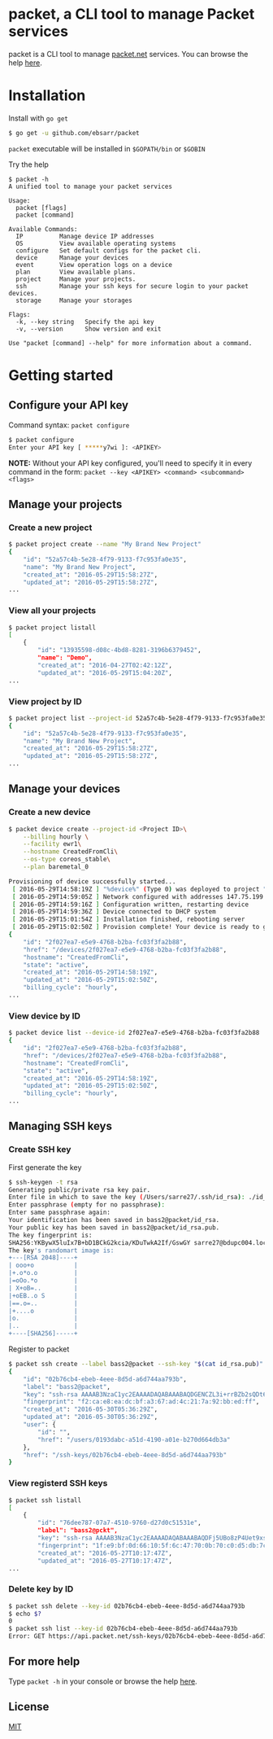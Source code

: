 # packet, a CLI tool to manage Packet services

packet is a CLI tool to manage [packet.net](https://www.packet.net) services. You can browse the help [here](doc/packet.md).

# Installation

Install with `go get`
```sh
$ go get -u github.com/ebsarr/packet
```
`packet` executable will be installed in `$GOPATH/bin` or `$GOBIN`

Try the help
```
$ packet -h
A unified tool to manage your packet services

Usage:
  packet [flags]
  packet [command]

Available Commands:
  IP          Manage device IP addresses
  OS          View available operating systems
  configure   Set default configs for the packet cli.
  device      Manage your devices
  event       View operation logs on a device
  plan        View available plans.
  project     Manage your projects.
  ssh         Manage your ssh keys for secure login to your packet devices.
  storage     Manage your storages

Flags:
  -k, --key string   Specify the api key
  -v, --version      Show version and exit

Use "packet [command] --help" for more information about a command.
```

# Getting started

## Configure your API key
Command syntax: `packet configure`
```sh
$ packet configure
Enter your API key [ *****y7wi ]: <APIKEY>
```
**NOTE:** Without your API key configured, you'll need to specify it in every command in the form: `packet --key <APIKEY> <command> <subcommand> <flags>`

## Manage your projects

### Create a new project
```sh
$ packet project create --name "My Brand New Project"
{
    "id": "52a57c4b-5e28-4f79-9133-f7c953fa0e35",
    "name": "My Brand New Project",
    "created_at": "2016-05-29T15:58:27Z",
    "updated_at": "2016-05-29T15:58:27Z",
...
```

### View all your projects
```sh
$ packet project listall
[
    {
        "id": "13935598-d08c-4bd8-8281-3196b6379452",
        "name": "Demo",
        "created_at": "2016-04-27T02:42:12Z",
        "updated_at": "2016-05-29T15:04:20Z",
...
```
### View project by ID
```sh
$ packet project list --project-id 52a57c4b-5e28-4f79-9133-f7c953fa0e35
{
    "id": "52a57c4b-5e28-4f79-9133-f7c953fa0e35",
    "name": "My Brand New Project",
    "created_at": "2016-05-29T15:58:27Z",
    "updated_at": "2016-05-29T15:58:27Z",
...
```

## Manage your devices

### Create a new device
```sh
$ packet device create --project-id <Project ID>\
	--billing hourly \
	--facility ewr1\
	--hostname CreatedFromCli\
	--os-type coreos_stable\
	--plan baremetal_0

Provisioning of device successfully started...
 [ 2016-05-29T14:58:19Z ] "%device%" (Type 0) was deployed to project "%project%" by %user%
 [ 2016-05-29T14:59:05Z ] Network configured with addresses 147.75.199.11, 2604:1380:0:7b00::17, and 10.100.131.151
 [ 2016-05-29T14:59:16Z ] Configuration written, restarting device
 [ 2016-05-29T14:59:36Z ] Device connected to DHCP system
 [ 2016-05-29T15:01:54Z ] Installation finished, rebooting server
 [ 2016-05-29T15:02:50Z ] Provision complete! Your device is ready to go.
{
    "id": "2f027ea7-e5e9-4768-b2ba-fc03f3fa2b88",
    "href": "/devices/2f027ea7-e5e9-4768-b2ba-fc03f3fa2b88",
    "hostname": "CreatedFromCli",
    "state": "active",
    "created_at": "2016-05-29T14:58:19Z",
    "updated_at": "2016-05-29T15:02:50Z",
    "billing_cycle": "hourly",
...
```

### View device by ID
```sh
$ packet device list --device-id 2f027ea7-e5e9-4768-b2ba-fc03f3fa2b88
{
    "id": "2f027ea7-e5e9-4768-b2ba-fc03f3fa2b88",
    "href": "/devices/2f027ea7-e5e9-4768-b2ba-fc03f3fa2b88",
    "hostname": "CreatedFromCli",
    "state": "active",
    "created_at": "2016-05-29T14:58:19Z",
    "updated_at": "2016-05-29T15:02:50Z",
    "billing_cycle": "hourly",
...
```

## Managing SSH keys
### Create SSH key
First generate the key
```sh
$ ssh-keygen -t rsa
Generating public/private rsa key pair.
Enter file in which to save the key (/Users/sarre27/.ssh/id_rsa): ./id_rsa
Enter passphrase (empty for no passphrase):
Enter same passphrase again:
Your identification has been saved in bass2@packet/id_rsa.
Your public key has been saved in bass2@packet/id_rsa.pub.
The key fingerprint is:
SHA256:YKBywX5luIx7B+bD1BCkG2kcia/KDuTwkA2If/GswGY sarre27@bdupc004.local
The key's randomart image is:
+---[RSA 2048]----+
| ooo+o           |
|+.o*o.o          |
|=oOo.*o          |
| X+oB=..         |
|+oEB..o S        |
|==.o=..          |
|+....o           |
|o.               |
|..               |
+----[SHA256]-----+
```
Register to packet
```sh
$ packet ssh create --label bass2@packet --ssh-key "$(cat id_rsa.pub)"
{
    "id": "02b76cb4-ebeb-4eee-8d5d-a6d744aa793b",
    "label": "bass2@packet",
    "key": "ssh-rsa AAAAB3NzaC1yc2EAAAADAQABAAABAQDGENCZL3i+rrBZb2sQDt6H2xyziJuNB2ylFOnEywlBNdn0bGvXBFpitpOFmumYU7d0c2i2AYqDP8JgCu1sBiv1hENdMoMe8nmJRR8kjz7q+xWP18R+hYCAgvLEsfhW6fp7xpwK4cYTq07axg0hXSg+Lu8zjcm79EfucXPcNeYLq+27yPI3r8WnglMxfxhz7woBOlAjru6UBoCo+kpXwxA987rHoZEOeBpKGe8OzNt4Vqd8XOEYfwslCbsKBNfMJT0Eh/HeQ6WOOpZMsf3p6ufAocCsP5BeyZsChkuyNeNnPjMQG6chL8GzbMjb463IyiRJHkrM0zQPB+ysIhU5o8CP",
    "fingerprint": "f2:ca:e8:ea:dc:bf:a3:67:ad:4c:21:7a:92:bb:ed:ff",
    "created_at": "2016-05-30T05:36:29Z",
    "updated_at": "2016-05-30T05:36:29Z",
    "user": {
        "id": "",
        "href": "/users/0193dabc-a51d-4190-a01e-b270d664db3a"
    },
    "href": "/ssh-keys/02b76cb4-ebeb-4eee-8d5d-a6d744aa793b"
}
```
### View registerd SSH keys
```sh
$ packet ssh listall
[
    {
        "id": "76dee787-07a7-4510-9760-d27d0c51531e",
        "label": "bass2@pckt",
        "key": "ssh-rsa AAAAB3NzaC1yc2EAAAADAQABAAABAQDFj5UBo8zP4Uet9xsHn83HG9g7fFeGuSLHcjIWpE/WTLqV76H2DA9PCmmUivYi8f/VMSUpKSET2zC8wrzamepPrWXGqoFsB/I1za8ghcjhzN66und5dOPJzH2C+QihU1aH5cBoaPekb03HSK3qKUa1lCa0nmtdkvWxsspC42zXnf4PqOKkolang7sUe3tj4QvajEFxnWozcOc2Nfukv4q9Ml5vqSePCnYWby1oXWafezzQqThNe0+1DUYYKRe46D11E9wPamQiU6v7edlCSrzD2lpKxWGdtXPNZJYivpUdvCoj38sKuEfATsFZKd/HAiuKVe/o7Mpp3ZccbnLNgV1R",
        "fingerprint": "1f:e9:bf:0d:66:10:5f:6c:47:70:0b:70:c0:d5:db:7c",
        "created_at": "2016-05-27T10:17:47Z",
        "updated_at": "2016-05-27T10:17:47Z",
...
```
### Delete key by ID
```sh
$ packet ssh delete --key-id 02b76cb4-ebeb-4eee-8d5d-a6d744aa793b
$ echo $?
0
$ packet ssh list --key-id 02b76cb4-ebeb-4eee-8d5d-a6d744aa793b
Error: GET https://api.packet.net/ssh-keys/02b76cb4-ebeb-4eee-8d5d-a6d744aa793b: 404 Not found
```

## For more help
Type `packet -h` in your console or browse the help [here](doc/packet.md).

## License
[MIT](LICENSE)
